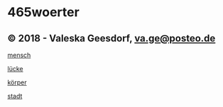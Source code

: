 # 465woerter

## © 2018 - Valeska Geesdorf, va.ge@posteo.de

[mensch](mensch)

[lücke](luecke)

[körper](koerper)

[stadt](stadt)
